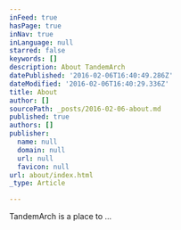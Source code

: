 ```yaml
---
inFeed: true
hasPage: true
inNav: true
inLanguage: null
starred: false
keywords: []
description: About TandemArch
datePublished: '2016-02-06T16:40:49.286Z'
dateModified: '2016-02-06T16:40:29.336Z'
title: About
author: []
sourcePath: _posts/2016-02-06-about.md
published: true
authors: []
publisher:
  name: null
  domain: null
  url: null
  favicon: null
url: about/index.html
_type: Article

---
```

TandemArch is a place to ...